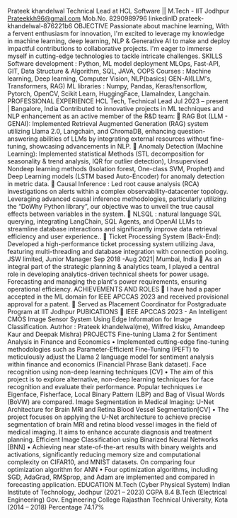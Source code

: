 Prateek khandelwal
Technical Lead at HCL Software || M.Tech - IIT Jodhpur
Prateekkh96@gmail.com
Mob.No. 8290989796
linkedinID prateek-khandelwal-876221b6
OBJECTIVE Passionate about machine learning, With a fervent enthusiasm for innovation, I'm excited to leverage my knowledge in machine
learning, deep learning, NLP & Generative AI to make and deploy impactful contributions to collaborative projects. I'm eager to immerse
myself in cutting-edge technologies to tackle intricate challenges.
SKILLS
Software development : Python, ML model deployment MLOps, Fast-API, GIT, Data Structure & Algorithm, SQL, JAVA, OOPS
Courses : Machine learning, Deep learning, Computer Vision, NLP(basics) GEN-AI(LLM's, Transformers, RAG)
ML libraries : Numpy, Pandas, Keras/tensorflow, Pytorch, OpenCV, Scikit Learn, HuggingFace, LlamaIndex, Langchain.
PROFESSIONAL EXPERIENCE
HCL Tech, Technical Lead Jul 2023 – present | Bangalore, India
Contributed to innovative projects in ML techniques and NLP enhancement as an active member of the R&D team:
 RAG Bot (LLM - GENAI): Implemented Retrieval Augmented Generation (RAG) system utilizing Llama 2.0, Langchain, and ChromaDB,
enhancing question-answering abilities of LLMs by integrating external resources without fine-tuning, showcasing advancements in
NLP.
 Anomaly Detection (Machine Learning):
Implemented statistical Methods (STL decomposition for seasonality & trend analysis, IQR for outlier detection), Unsupervised Nondeep
learning methods (Isolation forest, One-class SVM, Prophet) and Deep Learning models (LSTM based Auto-Encoder) for anomaly
detection in metric data.
 Causal Inference : Led root cause analysis (RCA) investigations on alerts within a complex observability-datacenter topology. Leveraging
advanced causal inference methodologies, particularly utilizing the “DoWhy Python library”, our objective was to unveil the true causal
effects between variables in the system.
 NLSQL : natural language SQL querying, integrating LangChain, SQL Agents, and OpenAI LLMs to streamline database
interactions and significantly improve data retrieval efficiency and user experience..
 Ticket Processing System (Back-End): Developed a high-performance ticket processing system utilizing Java, featuring multi-threading
and database integration with connection pooling.
JSW limited, Junior Manager Sep 2018 -Aug 2021| Mumbai, India
 As an integral part of the strategic planning & analytics team, I played a central role in developing analytics-driven technical sheets for
power usage. Forecasting and managing the plant's power requirements, ensuring operational efficiency.
ACHIEVEMENTS AND ROLES
 I have had a paper accepted in the ML domain for IEEE APCCAS 2023 and received provisional approval for a patent.
 Served as Placement Coordinator for Postgraduate Program at IIT Jodhpur
PUBICATIONS
 IEEE APCCAS 2023 - An Intelligent CMOS Image Sensor System Using Edge Information for Image Classification.
Autrhor : Prateek khandelwal(me), Wilfred kisku, Amandeep Kaur and Deepak Mishra)
PROJECTS
Fine-tuning Llama 2 for Sentiment Analysis in Finance and Economics
• Implemented cutting-edge fine-tuning methodologies such as Parameter-Efficient Fine-Tuning (PEFT) to meticulously adjust the Llama 2
language model for sentiment analysis within finance and economics (Financial Phrase Bank dataset).
Face recognition using non-deep learning techniques [CV]
• The aim of this project is to explore alternative, non-deep learning techniques for face recognition and evaluate their performance.
Popular techniques i.e Eigenface, Fisherface, Local Binary Pattern (LBP) and Bag of Visual Words (BoVW) are compared.
Image Segmentation in Medical Imaging: U-Net Architecture for Brain MRI and Retina Blood Vessel Segmentation[CV]
• The project focuses on applying the U-Net architecture to achieve precise segmentation of brain MRI and retina blood vessel images in
the field of medical imaging. It aims to enhance accurate diagnosis and treatment planning.
Efficient Image Classification using Binarized Neural Networks [BNN]
• Achieving near state-of-the-art results with binary weights and activations, significantly reducing memory size and computational
complexity on CIFAR10, and MNIST datasets.
On comparing four optimization algorithm for ANN
• Four optimization algorithms, including SGD, AdaGrad, RMSprop, and Adam are implemented and compared in forecasting application.
EDUCATION
M.Tech (Cyber Physical System) Indian Institute of Technology, Jodhpur (2021 – 2023) CGPA 8.4
B.Tech (Electrical Engineering) Gov. Engineering College Rajasthan Technical University, Kota (2014 – 2018) Percentage 74.17%
